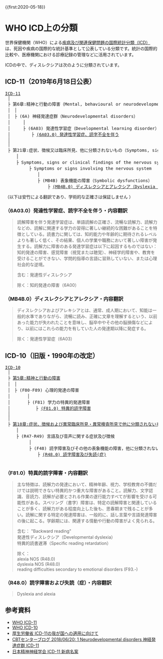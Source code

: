 {{first:2020-05-18}}

# WHO ICD上の分類

世界保健機関（WHO）による[疾病及び関連保健問題の国際統計分類（ICD）](https://ja.wikipedia.org/wiki/%E7%96%BE%E7%97%85%E5%8F%8A%E3%81%B3%E9%96%A2%E9%80%A3%E4%BF%9D%E5%81%A5%E5%95%8F%E9%A1%8C%E3%81%AE%E5%9B%BD%E9%9A%9B%E7%B5%B1%E8%A8%88%E5%88%86%E9%A1%9E)は、死因や疾病の国際的な統計基準として公表している分類です。統計の国際的比較や、医療機関における診療記録の管理などに活用されています。

ICDの中で、ディスレクシアは次のように分類されています。

## ICD-11（2019年6月18日公表）
<pre class="tree" style="overflow: scroll">
<a href="https://icd.who.int/en">ICD-11</a>
 │
 ├ 第6章:精神と行動の障害（Mental, behavioural or neurodevelopmental disorders）
 │　│ 
 │　├ (6A) 神経発達症群（Neurodevelopmental disorders）
 │　　　│
 │　　　├ (6A03) 発達性学習症（Developmental learning disorder）
 │　　　　　├ <span class="highlight"><a href="https://icd.who.int/browse11/l-m/en#/http%3a%2f%2fid.who.int%2ficd%2fentity%2f1008636089">(6A03.0) 発達性学習症、読字不全を伴う</a></span>
 │
 │
 ├ 第21章:症状、徴候又は臨床所見、他に分類されないもの（Symptoms, signs or clinical findings, not elsewhere classified）
 　　│ 
 　　├ Symptoms, signs or clinical findings of the nervous system
 　　　　　├ Symptoms or signs involving the nervous system
 　　　　　　　│ 
 　　　　　　　├ (MB4B) 表象機能の障害（Symbolic dysfunctions）
　　　　　　　　　　├ <span class="highlight"><a href="https://icd.who.int/browse11/l-m/en#/http%3a%2f%2fid.who.int%2ficd%2fentity%2f724140102">(MB4B.0) ディスレクシアとアレクシア（Dyslexia and alexia）</a></span>
</pre>

（以下は安竹による翻訳であり、学術的な正確さは保証しません <i class="fa fa-smile-o" aria-hidden="true"></i>）

### （6A03.0）発達性学習症、読字不全を伴う・内容翻訳
> 読解障害を伴う発達学習症は、単語読解の正確さ、流暢な読解力、読解力などの、読解に関連する学力の習得に著しい継続的な困難があることを特徴としている。読書力に関しては、知的能力や年齢的に期待されるレベルよりも著しく低く、その結果、個人の学業や職務において著しい障害が発生する。読解力に障害のある発達学習症は以下に起因するものではない：知的発達の障害、感覚障害（視覚または聴覚）、神経学的障害や、教育を受けることができない、学問的指導の言語に習熟していない、または心理社会的な逆境。
>
> 含む：発達性ディスレクシア
>
> 除く：知的発達の障害（6A00）

### （MB4B.0）ディスレクシアとアレクシア・内容翻訳
> ディスレクシアおよびアレキシアとは、通常、成人期において、知能は一般的水準でありながら、流暢に読み、正確に文章を理解するという、以前あった能力が失われたことを意味し、脳卒中やその他の脳損傷などにより、以前にはこれらの能力を有していた人の発達期以降に発症する。
>
> 除く：発達性学習症（6A03）


## ICD-10（旧版・1990年の改定）
<pre class="tree">
<a href="https://www.who.int/classifications/icd/icdonlineversions/en/">ICD-10</a>
 │
 ├ <a href="https://ja.wikipedia.org/wiki/ICD-10_%E7%AC%AC5%E7%AB%A0:%E7%B2%BE%E7%A5%9E%E3%81%A8%E8%A1%8C%E5%8B%95%E3%81%AE%E9%9A%9C%E5%AE%B3">第5章:精神と行動の障害</a>
 │　│ 
 │　├ (F80-F89) 心理的発達の障害
 │　　　　│
 │　　　　├ (F81) 学力の特異的発達障害
 │　　　　　　├ <span class="highlight"><a href="https://icd.who.int/browse10/2019/en#/F81.0">(F81.0) 特異的読字障害</a></span>
 │
 │
 ├ <a href="https://ja.wikipedia.org/wiki/ICD-10_%E7%AC%AC18%E7%AB%A0:%E7%97%87%E7%8A%B6%E3%80%81%E5%BE%B4%E5%80%99%E3%81%8A%E3%82%88%E3%81%B3%E7%95%B0%E5%B8%B8%E8%87%A8%E5%BA%8A%E6%89%80%E8%A6%8B%E3%83%BB%E7%95%B0%E5%B8%B8%E6%A4%9C%E6%9F%BB%E6%89%80%E8%A6%8B%E3%81%A7%E4%BB%96%E3%81%AB%E5%88%86%E9%A1%9E%E3%81%95%E3%82%8C%E3%81%AA%E3%81%84%E3%82%82%E3%81%AE#(R47-R49)_%E8%A8%80%E8%AA%9E%E5%8F%8A%E3%81%B3%E9%9F%B3%E5%A3%B0%E3%81%AB%E9%96%A2%E3%81%99%E3%82%8B%E7%97%87%E7%8A%B6%E5%8F%8A%E3%81%B3%E5%BE%B4%E5%80%99">第18章:症状、徴候および異常臨床所見・異常検査所見で他に分類されないもの</a>
 　　│ 
 　　├ (R47-R49) 言語及び音声に関する症状及び徴候
 　　　　　│
 　　　　　├ (F48) 読字障害及びその他の表象機能の障害，他に分類されないもの
 　　　　　　　├ <span class="highlight"><a href="https://icd.who.int/browse10/2019/en#/R48.0">(R48.0) 読字障害及び失読(症)</a></span>
 
</pre>

### （F81.0）特異的読字障害・内容翻訳
> 主な特徴は、読解力の発達において、精神年齢、視力、学校教育の不備だけでは説明できない特異的かつ重大な障害があること。読解力、文字認識、音読力、読解が必要とされる作業の遂行能力すべてが影響を受ける可能性がある。スペリング（書字）障害は、特定の読解障害と関連していることが多く、読解力がある程度向上した後も、思春期まで残ることが多い。読解に関する特定の発達障害は、一般的に、話し言葉や言語発達障害の後に起こる。学齢期には、関連する情動や行動の障害がよく見られる。
>
> 含む：
> "Backward reading"  
> 発達性ディスレクシア（Developmental dyslexia）  
> 特異的読書遅滞（Specific reading retardation）  
>
> 除く：  
> alexia NOS (R48.0)  
> dyslexia NOS (R48.0)  
> reading difficulties secondary to emotional disorders (F93.-)

### （R48.0）読字障害および失読（症）・内容翻訳
> Dyslexia and alexia


## 参考資料
- [WHO ICD-11](https://icd.who.int/en)
- [WHO ICD-10](https://www.who.int/classifications/icd/icdonlineversions/en/)
- [厚生労働省 ICD-11の我が国への適用に向けて](http://jams.med.or.jp/dic/h30material_s2.pdf)
- [CBTセンターブログ 2018/06/20: 1 Neurodevelopmental disorders 神経発達症群 ICD-11](https://cbtcenter.jp/blog/?itemid=2064)
- [日本精神神経学会 ICD-11 新病名案](https://www.jspn.or.jp/uploads/uploads/files/activity/ICD-11Beta_Name_of_Mental_Disorders%20List(tentative)20180601.pdf)